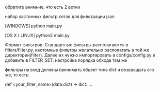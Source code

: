обратите внимние, что есть 2 ветки

набор кастомных фильтр сетов для фильтрации json


[WINDOWS] python main.py

[OS X / LINUX] python3 main.py

Формат фильтров. Стандартные фильтры располагаются в filters/filter.py, кастомные фильтры желательно располагать в той же директории(filter). Далее их нужно импортировать в configs/config.py и добавить в FILTER_SET. настройка порядка обхода там же

фильтры на вход должны принимать обьект типа dict и возвращать его же, то есть:

def <your_filter_name>(data:dict) -> dict:
  ...
